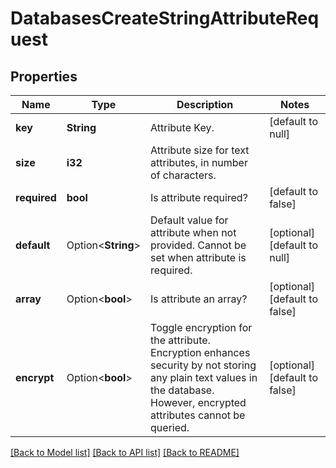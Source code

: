 # DatabasesCreateStringAttributeRequest

## Properties

Name | Type | Description | Notes
------------ | ------------- | ------------- | -------------
**key** | **String** | Attribute Key. | [default to null]
**size** | **i32** | Attribute size for text attributes, in number of characters. | 
**required** | **bool** | Is attribute required? | [default to false]
**default** | Option<**String**> | Default value for attribute when not provided. Cannot be set when attribute is required. | [optional][default to null]
**array** | Option<**bool**> | Is attribute an array? | [optional][default to false]
**encrypt** | Option<**bool**> | Toggle encryption for the attribute. Encryption enhances security by not storing any plain text values in the database. However, encrypted attributes cannot be queried. | [optional][default to false]

[[Back to Model list]](../README.md#documentation-for-models) [[Back to API list]](../README.md#documentation-for-api-endpoints) [[Back to README]](../README.md)


